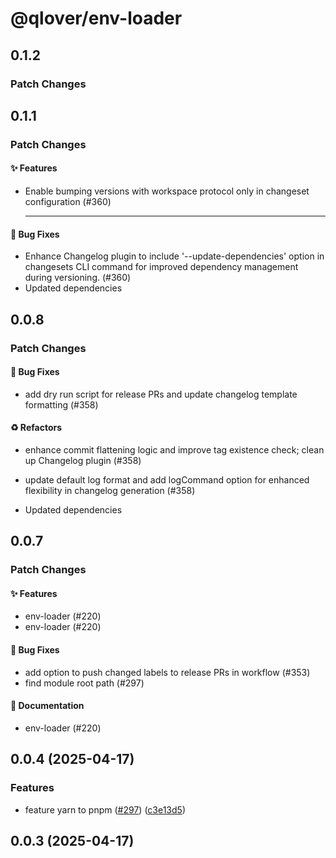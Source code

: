 # @qlover/env-loader

## 0.1.2

### Patch Changes

## 0.1.1

### Patch Changes

#### ✨ Features

- Enable bumping versions with workspace protocol only in changeset configuration (#360)

  ***

#### 🐞 Bug Fixes

- Enhance Changelog plugin to include '--update-dependencies' option in changesets CLI command for improved dependency management during versioning. (#360)
- Updated dependencies

## 0.0.8

### Patch Changes

#### 🐞 Bug Fixes

- add dry run script for release PRs and update changelog template formatting (#358)

#### ♻️ Refactors

- enhance commit flattening logic and improve tag existence check; clean up Changelog plugin (#358)

- update default log format and add logCommand option for enhanced flexibility in changelog generation (#358)
- Updated dependencies

## 0.0.7

### Patch Changes

#### ✨ Features

- env-loader (#220)
- env-loader (#220)

#### 🐞 Bug Fixes

- add option to push changed labels to release PRs in workflow (#353)
- find module root path (#297)

#### 📝 Documentation

- env-loader (#220)

## 0.0.4 (2025-04-17)

### Features

- feature yarn to pnpm ([#297](https://github.com/qlover/fe-base/issues/297)) ([c3e13d5](https://github.com/qlover/fe-base/commit/c3e13d509a752267d9be29e7a5ed609d24c309ce))

## 0.0.3 (2025-04-17)
